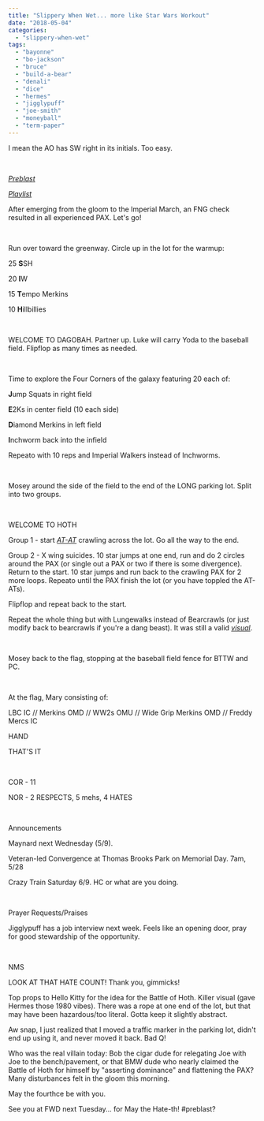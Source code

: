 ```yaml
---
title: "Slippery When Wet... more like Star Wars Workout"
date: "2018-05-04"
categories: 
  - "slippery-when-wet"
tags: 
  - "bayonne"
  - "bo-jackson"
  - "bruce"
  - "build-a-bear"
  - "denali"
  - "dice"
  - "hermes"
  - "jigglypuff"
  - "joe-smith"
  - "moneyball"
  - "term-paper"
---
```


I mean the AO has SW right in its initials. Too easy.

 

[_Preblast_](https://t.co/2f1wFdmqey)

_[Playlist](https://itunes.apple.com/us/playlist/sww-5-4/pl.u-zPyLl9YFo3JDk)_

After emerging from the gloom to the Imperial March, an FNG check resulted in all experienced PAX. Let's go!

 

Run over toward the greenway. Circle up in the lot for the warmup:

25 **S**SH

20 **I**W

15 **T**empo Merkins

10 **H**illbillies

 

WELCOME TO DAGOBAH. Partner up. Luke will carry Yoda to the baseball field. Flipflop as many times as needed.

 

Time to explore the Four Corners of the galaxy featuring 20 each of:

**J**ump Squats in right field

**E**2Ks in center field (10 each side)

**D**iamond Merkins in left field

**I**nchworm back into the infield

Repeato with 10 reps and Imperial Walkers instead of Inchworms.

 

Mosey around the side of the field to the end of the LONG parking lot. Split into two groups.

 

WELCOME TO HOTH

Group 1 - start _[AT-AT](http://starwars.wikia.com/wiki/All_Terrain_Armored_Transport)_ crawling across the lot. Go all the way to the end.

Group 2 - X wing suicides. 10 star jumps at one end, run and do 2 circles around the PAX (or single out a PAX or two if there is some divergence). Return to the start. 10 star jumps and run back to the crawling PAX for 2 more loops. Repeato until the PAX finish the lot (or you have toppled the AT-ATs).

Flipflop and repeat back to the start.

Repeat the whole thing but with Lungewalks instead of Bearcrawls (or just modify back to bearcrawls if you're a dang beast). It was still a valid _[visual](http://starwars.wikia.com/wiki/All_Terrain_Scout_Transport)_.

 

Mosey back to the flag, stopping at the baseball field fence for BTTW and PC.

 

At the flag, Mary consisting of:

LBC IC // Merkins OMD // WW2s OMU // Wide Grip Merkins OMD // Freddy Mercs IC

HAND

THAT'S IT

 

COR - 11

NOR - 2 RESPECTS, 5 mehs, 4 HATES

 

Announcements

Maynard next Wednesday (5/9).

Veteran-led Convergence at Thomas Brooks Park on Memorial Day. 7am, 5/28

Crazy Train Saturday 6/9. HC or what are you doing.

 

Prayer Requests/Praises

Jigglypuff has a job interview next week. Feels like an opening door, pray for good stewardship of the opportunity.

 

NMS

LOOK AT THAT HATE COUNT! Thank you, gimmicks!

Top props to Hello Kitty for the idea for the Battle of Hoth. Killer visual (gave Hermes those 1980 vibes). There was a rope at one end of the lot, but that may have been hazardous/too literal. Gotta keep it slightly abstract.

Aw snap, I just realized that I moved a traffic marker in the parking lot, didn't end up using it, and never moved it back. Bad Q!

Who was the real villain today: Bob the cigar dude for relegating Joe with Joe to the bench/pavement, or that BMW dude who nearly claimed the Battle of Hoth for himself by "asserting dominance" and flattening the PAX? Many disturbances felt in the gloom this morning.

May the fourthce be with you.

See you at FWD next Tuesday... for May the Hate-th! #preblast?
